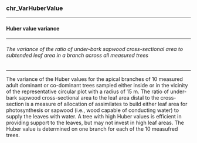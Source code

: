 ### chr_VarHuberValue



------
#### Huber value variance



------
###### The variance of the ratio of under-bark sapwood cross-sectional area to subtended leaf area in a branch across all measured trees



------
The variance of the Huber values for the apical branches of 10 measured adult dominant or co-dominant trees sampled either inside or in the vicinity of the representative circular plot with a radius of 15 m. The ratio of under-bark sapwood cross-sectional area to the leaf area distal to the cross-section is a measure of allocation of assimilates to build either leaf area for photosynthesis or sapwood (i.e., wood capable of conducting water) to supply the leaves with water. A tree with high Huber values is efficient in providing support to the leaves, but may not invest in high leaf areas. The Huber value is determined on one branch for each of the 10 measufred trees.